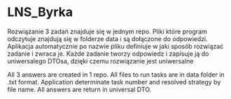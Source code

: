 # LNS_Byrka

Rozwiązanie 3 zadań znajduje się w jednym repo. Pliki które program odczytuje znajdują się w folderze data i są dołączone do odpowiedzi. Aplikacja automatycznie po nazwie
pliku definiuje w jaki sposób rozwiązać zadanie i zwraca je. Każde zadanie tworzy odpowiedz i zapisuje ją do uniwersalego DTOsa, dzięki czemu rozwiązanie jest uniwersalne

All 3 answers are created in 1 repo. All files to run tasks are in data folder in .txt format. Application determinate task number and resolved strategy by file name. 
All answers are return in universal DTO.
